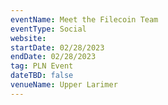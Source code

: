 ```yaml
---
eventName: Meet the Filecoin Team
eventType: Social
website: 
startDate: 02/28/2023
endDate: 02/28/2023
tag: PLN Event
dateTBD: false
venueName: Upper Larimer
---
```

